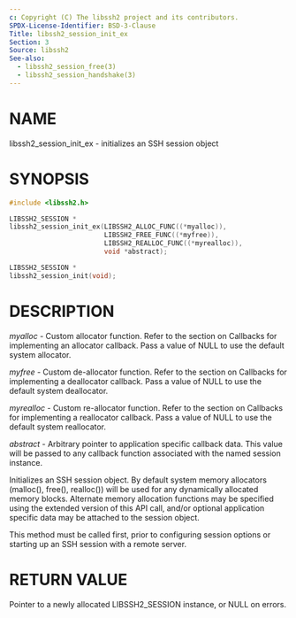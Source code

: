 ```yaml
---
c: Copyright (C) The libssh2 project and its contributors.
SPDX-License-Identifier: BSD-3-Clause
Title: libssh2_session_init_ex
Section: 3
Source: libssh2
See-also:
  - libssh2_session_free(3)
  - libssh2_session_handshake(3)
---
```


# NAME

libssh2_session_init_ex - initializes an SSH session object

# SYNOPSIS

~~~c
#include <libssh2.h>

LIBSSH2_SESSION *
libssh2_session_init_ex(LIBSSH2_ALLOC_FUNC((*myalloc)),
                        LIBSSH2_FREE_FUNC((*myfree)),
                        LIBSSH2_REALLOC_FUNC((*myrealloc)),
                        void *abstract);

LIBSSH2_SESSION *
libssh2_session_init(void);
~~~

# DESCRIPTION

*myalloc* - Custom allocator function. Refer to the section on Callbacks
for implementing an allocator callback. Pass a value of NULL to use the
default system allocator.

*myfree* - Custom de-allocator function. Refer to the section on Callbacks
for implementing a deallocator callback. Pass a value of NULL to use the
default system deallocator.

*myrealloc* - Custom re-allocator function. Refer to the section on
Callbacks for implementing a reallocator callback. Pass a value of NULL to
use the default system reallocator.

*abstract* - Arbitrary pointer to application specific callback data.
This value will be passed to any callback function associated with the named
session instance.

Initializes an SSH session object. By default system memory allocators
(malloc(), free(), realloc()) will be used for any dynamically allocated memory
blocks. Alternate memory allocation functions may be specified using the
extended version of this API call, and/or optional application specific data
may be attached to the session object.

This method must be called first, prior to configuring session options or
starting up an SSH session with a remote server.

# RETURN VALUE

Pointer to a newly allocated LIBSSH2_SESSION instance, or NULL on errors.
